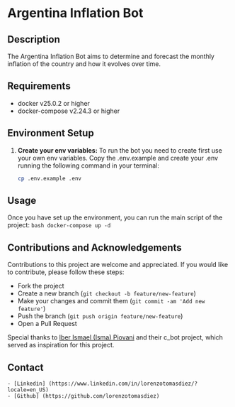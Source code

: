 # Argentina Inflation Bot

## Description

The Argentina Inflation Bot aims to determine and forecast the monthly inflation of the country and how it evolves over time.

## Requirements

- docker v25.0.2 or higher
- docker-compose v2.24.3 or higher

## Environment Setup

1. **Create your env variables:** To run the bot you need to create first use your own env variables. Copy the .env.example and create your .env running the following command in your terminal:

   ```bash
   cp .env.example .env
   ```

## Usage

Once you have set up the environment, you can run the main script of the project:
`bash
    docker-compose up -d
    `

## Contributions and Acknowledgements

Contributions to this project are welcome and appreciated. If you would like to contribute, please follow these steps:

- Fork the project
- Create a new branch (`git checkout -b feature/new-feature`)
- Make your changes and commit them (`git commit -am 'Add new feature'`)
- Push the branch (`git push origin feature/new-feature`)
- Open a Pull Request

Special thanks to [Iber Ismael (Isma) Piovani](https://github.com/Vosinepi/webScrapping_ETL_canasta_basica) and their c_bot project, which served as inspiration for this project.

## Contact

```
- [Linkedin] (https://www.linkedin.com/in/lorenzotomasdiez/?locale=en_US)
- [Github] (https://github.com/lorenzotomasdiez)
```
